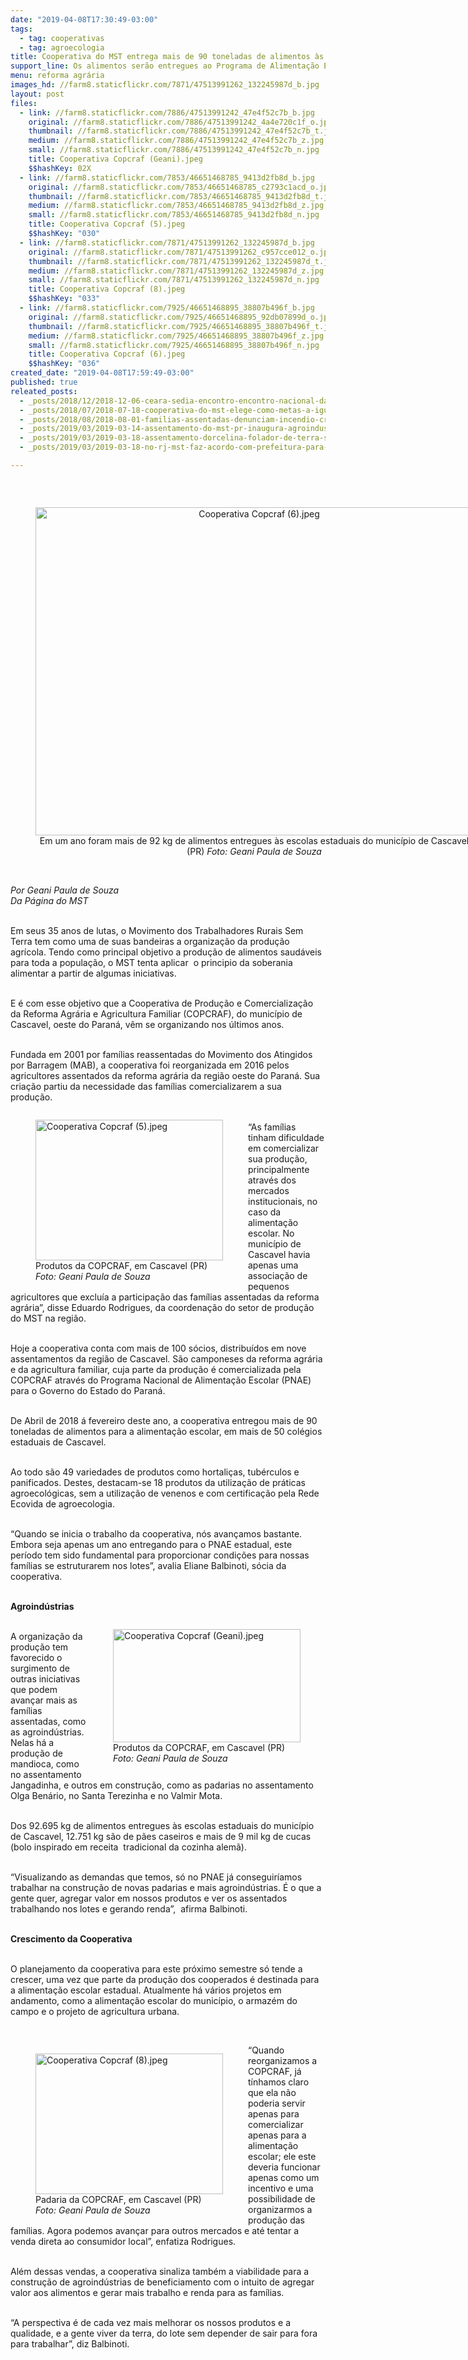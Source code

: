 ```yaml
---
date: "2019-04-08T17:30:49-03:00"
tags:
  - tag: cooperativas
  - tag: agroecologia
title: Cooperativa do MST entrega mais de 90 toneladas de alimentos às escolas
support_line: Os alimentos serão entregues ao Programa de Alimentação Escolar no ultimo ano
menu: reforma agrária
images_hd: //farm8.staticflickr.com/7871/47513991262_132245987d_b.jpg
layout: post
files:
  - link: //farm8.staticflickr.com/7886/47513991242_47e4f52c7b_b.jpg
    original: //farm8.staticflickr.com/7886/47513991242_4a4e720c1f_o.jpg
    thumbnail: //farm8.staticflickr.com/7886/47513991242_47e4f52c7b_t.jpg
    medium: //farm8.staticflickr.com/7886/47513991242_47e4f52c7b_z.jpg
    small: //farm8.staticflickr.com/7886/47513991242_47e4f52c7b_n.jpg
    title: Cooperativa Copcraf (Geani).jpeg
    $$hashKey: 02X
  - link: //farm8.staticflickr.com/7853/46651468785_9413d2fb8d_b.jpg
    original: //farm8.staticflickr.com/7853/46651468785_c2793c1acd_o.jpg
    thumbnail: //farm8.staticflickr.com/7853/46651468785_9413d2fb8d_t.jpg
    medium: //farm8.staticflickr.com/7853/46651468785_9413d2fb8d_z.jpg
    small: //farm8.staticflickr.com/7853/46651468785_9413d2fb8d_n.jpg
    title: Cooperativa Copcraf (5).jpeg
    $$hashKey: "030"
  - link: //farm8.staticflickr.com/7871/47513991262_132245987d_b.jpg
    original: //farm8.staticflickr.com/7871/47513991262_c957cce012_o.jpg
    thumbnail: //farm8.staticflickr.com/7871/47513991262_132245987d_t.jpg
    medium: //farm8.staticflickr.com/7871/47513991262_132245987d_z.jpg
    small: //farm8.staticflickr.com/7871/47513991262_132245987d_n.jpg
    title: Cooperativa Copcraf (8).jpeg
    $$hashKey: "033"
  - link: //farm8.staticflickr.com/7925/46651468895_38807b496f_b.jpg
    original: //farm8.staticflickr.com/7925/46651468895_92db07899d_o.jpg
    thumbnail: //farm8.staticflickr.com/7925/46651468895_38807b496f_t.jpg
    medium: //farm8.staticflickr.com/7925/46651468895_38807b496f_z.jpg
    small: //farm8.staticflickr.com/7925/46651468895_38807b496f_n.jpg
    title: Cooperativa Copcraf (6).jpeg
    $$hashKey: "036"
created_date: "2019-04-08T17:59:49-03:00"
published: true
releated_posts:
  - _posts/2018/12/2018-12-06-ceara-sedia-encontro-encontro-nacional-das-cooperativas-de-reforma-agraria.md
  - _posts/2018/07/2018-07-18-cooperativa-do-mst-elege-como-metas-a-igualdade-de-genero-e-a-ampliacao-da-producao-organica.md
  - _posts/2018/08/2018-08-01-familias-assentadas-denunciam-incendio-criminoso-no-parana.md
  - _posts/2019/03/2019-03-14-assentamento-do-mst-pr-inaugura-agroindustria-em-aniversario-de-20-anos.md
  - _posts/2019/03/2019-03-18-assentamento-dorcelina-folador-de-terra-sem-passaros-a-modelo-de-reforma-agraria.md
  - _posts/2019/03/2019-03-18-no-rj-mst-faz-acordo-com-prefeitura-para-construcao-de-escola-agroecologica-em-macae.md

---
```

<p>&nbsp;</p>

<div style="text-align:center">
<figure class="image" style="display:inline-block"><img alt="Cooperativa Copcraf (6).jpeg" height="525" src="//farm8.staticflickr.com/7925/46651468895_38807b496f_b.jpg" width="700" />
<figcaption>Em um ano foram mais de 92 kg de alimentos entregues &agrave;s escolas estaduais do munic&iacute;pio de Cascavel (PR) <em>Foto: Geani Paula de Souza</em></figcaption>
</figure>
</div>

<p><br />
<em>Por Geani Paula de Souza<br />
Da P&aacute;gina do MST</em></p>

<p><br />
Em seus 35 anos de lutas, o Movimento dos Trabalhadores Rurais Sem Terra tem como uma de suas bandeiras a organiza&ccedil;&atilde;o da produ&ccedil;&atilde;o agr&iacute;cola. Tendo como principal objetivo a produ&ccedil;&atilde;o de alimentos saud&aacute;veis para toda a popula&ccedil;&atilde;o, o MST tenta aplicar&nbsp; o principio da soberania alimentar a partir de algumas iniciativas.</p>

<p><br />
E &eacute; com esse objetivo que a Cooperativa de Produ&ccedil;&atilde;o e Comercializa&ccedil;&atilde;o da Reforma Agr&aacute;ria e Agricultura Familiar (COPCRAF), do munic&iacute;pio de Cascavel, oeste do Paran&aacute;, v&ecirc;m se organizando nos &uacute;ltimos anos.</p>

<p><br />
Fundada em 2001 por fam&iacute;lias reassentadas do Movimento dos Atingidos por Barragem (MAB), a cooperativa foi reorganizada em 2016 pelos agricultores assentados da reforma agr&aacute;ria da regi&atilde;o oeste do Paran&aacute;. Sua cria&ccedil;&atilde;o partiu da necessidade das fam&iacute;lias comercializarem a sua produ&ccedil;&atilde;o.</p>

<figure class="image" style="float:left"><img alt="Cooperativa Copcraf (5).jpeg" height="225" src="//farm8.staticflickr.com/7853/46651468785_9413d2fb8d_b.jpg" width="300" />
<figcaption>Produtos da COPCRAF, em Cascavel (PR)<br />
<em>Foto: Geani Paula de Souza</em></figcaption>
</figure>

<p><br />
&ldquo;As fam&iacute;lias tinham dificuldade em comercializar sua produ&ccedil;&atilde;o, principalmente atrav&eacute;s dos mercados institucionais, no caso da alimenta&ccedil;&atilde;o escolar. No munic&iacute;pio de Cascavel havia apenas uma associa&ccedil;&atilde;o de pequenos agricultores que exclu&iacute;a a participa&ccedil;&atilde;o das fam&iacute;lias assentadas da reforma agr&aacute;ria&rdquo;, disse Eduardo Rodrigues, da coordena&ccedil;&atilde;o do setor de produ&ccedil;&atilde;o do MST na regi&atilde;o.</p>

<p><br />
Hoje a cooperativa conta com mais de 100 s&oacute;cios, distribu&iacute;dos em nove assentamentos da regi&atilde;o de Cascavel. S&atilde;o camponeses da reforma agr&aacute;ria e da agricultura familiar, cuja parte da produ&ccedil;&atilde;o &eacute; comercializada pela COPCRAF atrav&eacute;s do Programa Nacional de Alimenta&ccedil;&atilde;o Escolar (PNAE) para o Governo do Estado do Paran&aacute;.</p>

<p><br />
De Abril de 2018 &aacute; fevereiro deste ano, a cooperativa entregou mais de 90 toneladas de alimentos para a alimenta&ccedil;&atilde;o escolar, em mais de 50 col&eacute;gios estaduais de Cascavel.</p>

<p><br />
Ao todo s&atilde;o 49 variedades de produtos como hortali&ccedil;as, tub&eacute;rculos e panificados. Destes, destacam-se 18 produtos da utiliza&ccedil;&atilde;o de pr&aacute;ticas agroecol&oacute;gicas, sem a utiliza&ccedil;&atilde;o de venenos e com certifica&ccedil;&atilde;o pela Rede Ecovida de agroecologia.</p>

<p><br />
&ldquo;Quando se inicia o trabalho da cooperativa, n&oacute;s avan&ccedil;amos bastante. Embora seja apenas um ano entregando para o PNAE estadual, este per&iacute;odo tem sido fundamental para proporcionar condi&ccedil;&otilde;es para nossas fam&iacute;lias se estruturarem nos lotes&rdquo;, avalia Eliane Balbinoti, s&oacute;cia da cooperativa.<br />
&nbsp;</p>

<p><strong>Agroind&uacute;strias</strong></p>

<figure class="image" style="float:right"><img alt="Cooperativa Copcraf (Geani).jpeg" height="181" src="//farm8.staticflickr.com/7886/47513991242_47e4f52c7b_b.jpg" width="300" />
<figcaption>Produtos da COPCRAF, em Cascavel (PR)<br />
<em>Foto: Geani Paula de Souza</em></figcaption>
</figure>

<p><br />
A organiza&ccedil;&atilde;o da produ&ccedil;&atilde;o tem favorecido o surgimento de outras iniciativas que podem avan&ccedil;ar mais as fam&iacute;lias assentadas, como as agroind&uacute;strias. Nelas h&aacute; a produ&ccedil;&atilde;o de mandioca, como no assentamento Jangadinha, e outros em constru&ccedil;&atilde;o, como as padarias no assentamento Olga Ben&aacute;rio, no Santa Terezinha e no Valmir Mota.</p>

<p><br />
Dos 92.695 kg de alimentos entregues &agrave;s escolas estaduais do munic&iacute;pio de Cascavel, 12.751 kg s&atilde;o de p&atilde;es caseiros e mais de 9 mil kg de cucas (bolo inspirado em receita&nbsp; tradicional da cozinha alem&atilde;).</p>

<p><br />
&ldquo;Visualizando as demandas que temos, s&oacute; no PNAE j&aacute; conseguir&iacute;amos trabalhar na constru&ccedil;&atilde;o de novas padarias e mais agroind&uacute;strias. &Eacute; o que a gente quer, agregar valor em nossos produtos e ver os assentados trabalhando nos lotes e gerando renda&rdquo;,&nbsp; afirma Balbinoti.</p>

<p><br />
<strong>Crescimento da Cooperativa</strong></p>

<p><br />
O planejamento da cooperativa para este pr&oacute;ximo semestre s&oacute; tende a crescer, uma vez que parte da produ&ccedil;&atilde;o dos cooperados &eacute; destinada para a alimenta&ccedil;&atilde;o escolar estadual. Atualmente h&aacute; v&aacute;rios projetos em andamento, como a alimenta&ccedil;&atilde;o escolar do munic&iacute;pio, o armaz&eacute;m do campo e o projeto de agricultura urbana.</p>

<p>&nbsp;</p>

<figure class="image" style="float:left"><img alt="Cooperativa Copcraf (8).jpeg" height="225" src="//farm8.staticflickr.com/7871/47513991262_132245987d_b.jpg" width="300" />
<figcaption>Padaria da COPCRAF, em Cascavel (PR)<br />
<em>Foto: Geani Paula de Souza</em></figcaption>
</figure>

<p>&ldquo;Quando reorganizamos a COPCRAF, j&aacute; t&iacute;nhamos claro que ela n&atilde;o poderia servir apenas para comercializar apenas para a alimenta&ccedil;&atilde;o escolar; ele este deveria funcionar apenas como um incentivo e uma possibilidade de organizarmos a produ&ccedil;&atilde;o das fam&iacute;lias. Agora podemos avan&ccedil;ar para outros mercados e at&eacute; tentar a venda direta ao consumidor local&rdquo;, enfatiza Rodrigues.</p>

<p><br />
Al&eacute;m dessas vendas, a cooperativa sinaliza tamb&eacute;m a viabilidade para a constru&ccedil;&atilde;o de agroind&uacute;strias de beneficiamento com o intuito de agregar valor aos alimentos e gerar mais trabalho e renda para as fam&iacute;lias.</p>

<p><br />
&ldquo;A perspectiva &eacute; de cada vez mais melhorar os nossos produtos e a qualidade, e a gente viver da terra, do lote sem depender de sair para fora para trabalhar&rdquo;, diz Balbinoti.</p>
